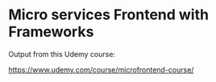 # Micro services Frontend with Frameworks

Output from this Udemy course:

<https://www.udemy.com/course/microfrontend-course/>
